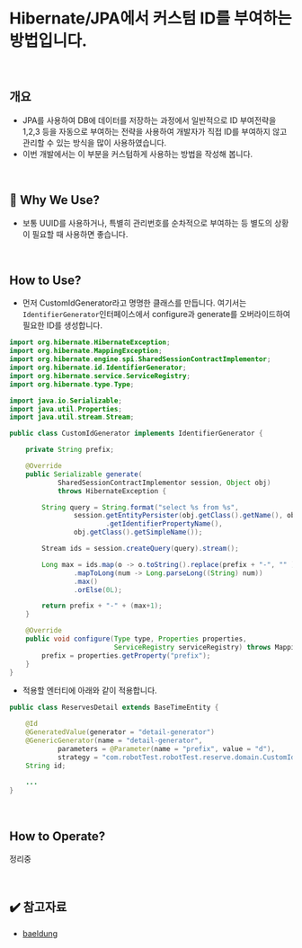 # Hibernate/JPA에서 커스텀 ID를 부여하는 방법입니다.


<br/>


## 개요
- JPA를 사용하여 DB에 데이터를 저장하는 과정에서 일반적으로 ID 부여전략을 1,2,3 등을 자동으로 부여하는 전략을 사용하여 개발자가 직접 ID를 부여하지 않고 관리할 수 있는 방식을 많이 사용하였습니다.
- 이번 개발에서는 이 부분을 커스텀하게 사용하는 방법을 작성해 봅니다.


<br/>


## 💚 Why We Use?
- 보통 UUID를 사용하거나, 특별히 관리번호를 순차적으로 부여하는 등 별도의 상황이 필요할 때 사용하면 좋습니다.


<br/>

## How to Use?
- 먼저 CustomIdGenerator라고 명명한 클래스를 만듭니다. 여기서는 `IdentifierGenerator`인터페이스에서 configure과 generate를 오버라이드하여 필요한 ID를 생성합니다.

```java
import org.hibernate.HibernateException;
import org.hibernate.MappingException;
import org.hibernate.engine.spi.SharedSessionContractImplementor;
import org.hibernate.id.IdentifierGenerator;
import org.hibernate.service.ServiceRegistry;
import org.hibernate.type.Type;

import java.io.Serializable;
import java.util.Properties;
import java.util.stream.Stream;

public class CustomIdGenerator implements IdentifierGenerator {

    private String prefix;

    @Override
    public Serializable generate(
            SharedSessionContractImplementor session, Object obj)
            throws HibernateException {

        String query = String.format("select %s from %s",
                session.getEntityPersister(obj.getClass().getName(), obj)
                        .getIdentifierPropertyName(),
                obj.getClass().getSimpleName());

        Stream ids = session.createQuery(query).stream();

        Long max = ids.map(o -> o.toString().replace(prefix + "-", "" ))
                .mapToLong(num -> Long.parseLong((String) num))
                .max()
                .orElse(0L);

        return prefix + "-" + (max+1);
    }

    @Override
    public void configure(Type type, Properties properties,
                          ServiceRegistry serviceRegistry) throws MappingException {
        prefix = properties.getProperty("prefix");
    }
}
```

- 적용할 엔터티에 아래와 같이 적용합니다.
```java
public class ReservesDetail extends BaseTimeEntity {

    @Id
    @GeneratedValue(generator = "detail-generator")
    @GenericGenerator(name = "detail-generator",
            parameters = @Parameter(name = "prefix", value = "d"),
            strategy = "com.robotTest.robotTest.reserve.domain.CustomIdGenerator")
    String id;
    
    ...
}
```

<br/>


## How to Operate?

정리중

<br/>

## ✔️ 참고자료
- [baeldung](https://www.baeldung.com/hibernate-identifiers)
